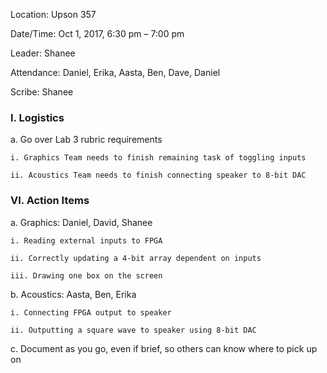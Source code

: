 Location: Upson 357

Date/Time: Oct 1, 2017, 6:30 pm – 7:00 pm

Leader: Shanee

Attendance: Daniel, Erika, Aasta, Ben, Dave, Daniel

Scribe: Shanee

### I. Logistics
  a. Go over Lab 3 rubric requirements
    
    i. Graphics Team needs to finish remaining task of toggling inputs
    
    ii. Acoustics Team needs to finish connecting speaker to 8-bit DAC

### VI. Action Items
  a. Graphics: Daniel, David, Shanee 
  
    i. Reading external inputs to FPGA
  
    ii. Correctly updating a 4-bit array dependent on inputs
  
    iii. Drawing one box on the screen

  b. Acoustics: Aasta, Ben, Erika
  
    i. Connecting FPGA output to speaker

    ii. Outputting a square wave to speaker using 8-bit DAC
    
  c. Document as you go, even if brief, so others can know where to pick up on
